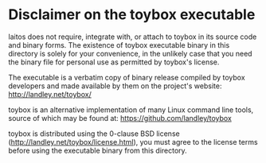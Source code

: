 # Disclaimer on the toybox executable

laitos does not require, integrate with, or attach to toybox in its source code and binary forms. The existence of
toybox executable binary in this directory is solely for your convenience, in the unlikely case that you need the
binary file for personal use as permitted by toybox's license.

The executable is a verbatim copy of binary release compiled by toybox developers and made available by them on the
project's website:
http://landley.net/toybox/

toybox is an alternative implementation of many Linux command line tools, source of which may be found at:
https://github.com/landley/toybox

toybox is distributed using the 0-clause BSD license (http://landley.net/toybox/license.html), you must agree to the
license terms before using the executable binary from this directory.
